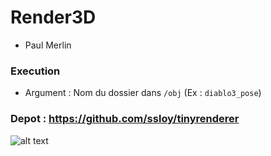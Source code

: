# Render3D
* Paul Merlin

### Execution
* Argument : Nom du dossier dans `/obj` (Ex : `diablo3_pose`)

### Depot : https://github.com/ssloy/tinyrenderer

![alt text](https://raw.githubusercontent.com/merlin24/Render3D/master/output.tga)

